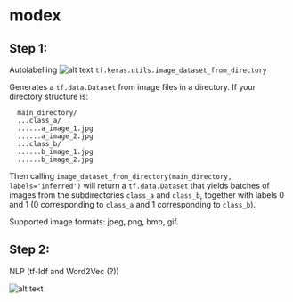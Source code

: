 # modex

## Step 1:
Autolabelling
![alt text](https://uploads-ssl.webflow.com/5cf12d0aeca6753441cb765c/615ae9d50080824a022e8509_SHIRT-1.png)
`tf.keras.utils.image_dataset_from_directory`
  

Generates a `tf.data.Dataset` from image files in a directory.
  If your directory structure is:
```
  main_directory/
  ...class_a/
  ......a_image_1.jpg
  ......a_image_2.jpg
  ...class_b/
  ......b_image_1.jpg
  ......b_image_2.jpg
  ```
  
Then calling `image_dataset_from_directory(main_directory, labels='inferred')`
  will return a `tf.data.Dataset` that yields batches of images from
  the subdirectories `class_a` and `class_b`, together with labels
  0 and 1 (0 corresponding to `class_a` and 1 corresponding to `class_b`).
  
  
  Supported image formats: jpeg, png, bmp, gif.

## Step 2:

NLP (tf-Idf and Word2Vec (?))

![alt text](https://miro.medium.com/max/1400/1*qQgnyPLDIkUmeZKN2_ZWbQ.png)



